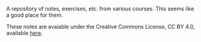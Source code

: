 A repository of notes, exercises, etc. from various courses. This seems like a
good place for them.

These notes are avaiable under the Creative Commons License, CC BY 4.0,
available [here](http://creativecommons.org/licenses/by/4.0).
